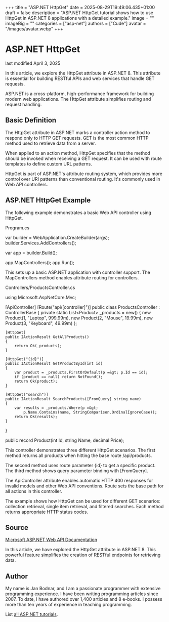 +++
title = "ASP.NET HttpGet"
date = 2025-08-29T19:49:06.435+01:00
draft = false
description = "ASP.NET HttpGet tutorial shows how to use HttpGet in ASP.NET 8 applications with a detailed example."
image = ""
imageBig = ""
categories = ["asp-net"]
authors = ["Cude"]
avatar = "/images/avatar.webp"
+++

# ASP.NET HttpGet

last modified April 3, 2025

In this article, we explore the HttpGet attribute in ASP.NET 8. This attribute
is essential for building RESTful APIs and web services that handle GET requests.

ASP.NET is a cross-platform, high-performance framework for building modern web
applications. The HttpGet attribute simplifies routing and request handling.

## Basic Definition

The HttpGet attribute in ASP.NET marks a controller action method to respond
only to HTTP GET requests. GET is the most common HTTP method used to retrieve
data from a server.

When applied to an action method, HttpGet specifies that the method should be
invoked when receiving a GET request. It can be used with route templates to
define custom URL patterns.

HttpGet is part of ASP.NET's attribute routing system, which provides more
control over URI patterns than conventional routing. It's commonly used in
Web API controllers.

## ASP.NET HttpGet Example

The following example demonstrates a basic Web API controller using HttpGet.

Program.cs
  

var builder = WebApplication.CreateBuilder(args);
builder.Services.AddControllers();

var app = builder.Build();

app.MapControllers();
app.Run();

This sets up a basic ASP.NET application with controller support. The
MapControllers method enables attribute routing for controllers.

Controllers/ProductsController.cs
  

using Microsoft.AspNetCore.Mvc;

[ApiController]
[Route("api/[controller]")]
public class ProductsController : ControllerBase
{
    private static List&lt;Product&gt; _products = new()
    {
        new Product(1, "Laptop", 999.99m),
        new Product(2, "Mouse", 19.99m),
        new Product(3, "Keyboard", 49.99m)
    };

    [HttpGet]
    public IActionResult GetAllProducts()
    {
        return Ok(_products);
    }

    [HttpGet("{id}")]
    public IActionResult GetProductById(int id)
    {
        var product = _products.FirstOrDefault(p =&gt; p.Id == id);
        if (product == null) return NotFound();
        return Ok(product);
    }

    [HttpGet("search")]
    public IActionResult SearchProducts([FromQuery] string name)
    {
        var results = _products.Where(p =&gt; 
            p.Name.Contains(name, StringComparison.OrdinalIgnoreCase));
        return Ok(results);
    }
}

public record Product(int Id, string Name, decimal Price);

This controller demonstrates three different HttpGet scenarios. The first method
returns all products when hitting the base route /api/products.

The second method uses route parameter {id} to get a specific
product. The third method shows query parameter binding with [FromQuery].

The ApiController attribute enables automatic HTTP 400 responses
for invalid models and other Web API conventions. Route sets the
base path for all actions in this controller.

The example shows how HttpGet can be used for different GET scenarios:
collection retrieval, single item retrieval, and filtered searches. Each method
returns appropriate HTTP status codes.

## Source

[Microsoft ASP.NET Web API Documentation](https://learn.microsoft.com/en-us/aspnet/core/web-api/?view=aspnetcore-8.0)

In this article, we have explored the HttpGet attribute in ASP.NET 8. This
powerful feature simplifies the creation of RESTful endpoints for retrieving data.

## Author

My name is Jan Bodnar, and I am a passionate programmer with extensive
programming experience. I have been writing programming articles since 2007.
To date, I have authored over 1,400 articles and 8 e-books. I possess more
than ten years of experience in teaching programming.

List [all ASP.NET tutorials](/all/#asp-net).